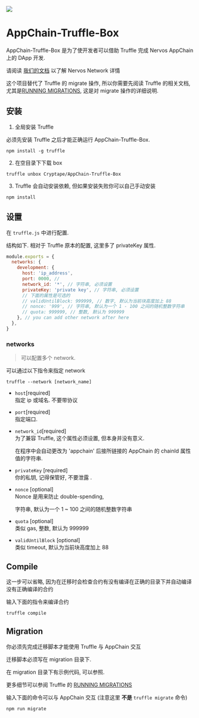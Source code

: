 ![](https://img.shields.io/badge/made%20for-Nervos%20AppChain-blue.svg)

# AppChain-Truffle-Box

AppChain-Truffle-Box 是为了使开发者可以借助 Truffle 完成 Nervos AppChain 上的 DApp 开发.

请阅读 [我们的文档](https://docs.nervos.org/) 以了解 Nervos Network 详情

这个项目替代了 Truffle 的 migrate 操作, 所以你需要先阅读 Truffle 的相关文档, 尤其是[RUNNING MIGRATIONS](https://truffleframework.com/docs/truffle/getting-started/running-migrations), 这是对 migrate 操作的详细说明.

## 安装

1. 全局安装 Truffle

必须先安装 Truffle 之后才能正确运行 AppChain-Truffle-Box.
```shell
npm install -g truffle
```

2. 在空目录下下载 box

```shell
truffle unbox Cryptape/AppChain-Truffle-Box
```

3. Truffle 会自动安装依赖, 但如果安装失败你可以自己手动安装

```shell
npm install
```

## 设置

在 `truffle.js` 中进行配置.

结构如下. 相对于 Truffle 原本的配置, 这里多了 privateKey 属性.

```js
module.exports = {
  networks: {
    development: {
      host: 'ip_address',
      port: 0000, //
      network_id: '*', // 字符串, 必须设置
      privateKey: 'private key', // 字符串, 必须设置
      // 下面的属性是可选的
      // validUntilBlock: 999999, // 数字, 默认为当前块高度加上 88
      // nonce: '999', // 字符串, 默认为一个 1 - 100 之间的随机整数字符串
      // quota: 999999, // 整数, 默认为 999999
    }, // you can add other network after here
  },
}
```

### networks

> 可以配置多个 network.

可以通过以下指令来指定 network
```shell
truffle --network [network_name]
```

* `host`[required]  
  指定 ip 或域名. 不要带协议

* `port`[required]  
  指定端口.

* `network_id`[required]  
  为了兼容 Truffle, 这个属性必须设置, 但本身并没有意义.

  在程序中会自动更改为 'appchain' 后接所链接的 AppChain 的 chainId 属性值的字符串.

* `privateKey` [required]  
  你的私钥, 记得保管好, 不要泄露 .

* `nonce` [optional]  
  Nonce 是用来防止 double-spending,

  字符串, 默认为一个 1 ~ 100 之间的随机整数字符串

* `quota` [optional]  
  类似 gas, 整数, 默认为 999999

* `validUntilBlock` [optional]  
  类似 timeout, 默认为当前块高度加上 88

## Compile

这一步可以省略, 因为在迁移时会检查合约有没有编译在正确的目录下并自动编译没有正确编译的合约

输入下面的指令来编译合约
```shell
truffle compile
```

## Migration

你必须先完成迁移脚本才能使用 Truffle 与 AppChain 交互

迁移脚本必须写在 migration 目录下.

在 migration 目录下有示例代码, 可以参照.

更多细节可以参阅 Truffle 的 [RUNNING MIGRATIONS](https://truffleframework.com/docs/truffle/getting-started/running-migrations)

输入下面的命令可以与 AppChain 交互 (注意这里 **不是** `truffle migrate` 命令)
```shell
npm run migrate
```
